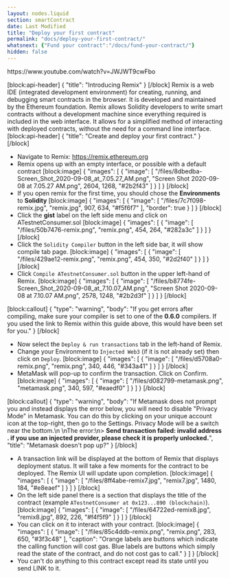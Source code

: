 ```yaml
---
layout: nodes.liquid
section: smartContract
date: Last Modified
title: "Deploy your first contract"
permalink: "docs/deploy-your-first-contract/"
whatsnext: {"Fund your contract":"/docs/fund-your-contract/"}
hidden: false
---
```


<p>
  https://www.youtube.com/watch?v=JWJWT9cwFbo
</p>

[block:api-header]
{
  "title": "Introducing Remix"
}
[/block]
Remix is a web IDE (integrated development environment) for creating, running, and debugging smart contracts in the browser. It is developed and maintained by the Ethereum foundation. Remix allows Solidity developers to write smart contracts without a development machine since everything required is included in the web interface. It allows for a simplified method of interacting with deployed contracts, without the need for a command line interface.
[block:api-header]
{
  "title": "Create and deploy your first contract."
}
[/block]
* Navigate to Remix: <a href="https://remix.ethereum.org/#version=soljson-v0.6.0+commit.26b70077.js&optimize=false&gist=9b71e0718d0ad3f2f9a6b2e4018cac82&evmVersion=null" target="_blank" rel="noreferrer, noopener">https://remix.ethereum.org</a>
* Remix opens up with an empty interface, or possible with a default contract
[block:image]
{
  "images": [
    {
      "image": [
        "/files/8dbedba-Screen_Shot_2020-09-08_at_7.05.27_AM.png",
        "Screen Shot 2020-09-08 at 7.05.27 AM.png",
        2604,
        1268,
        "#2b2f43"
      ]
    }
  ]
}
[/block]
* If you open remix for the first time, you should chose the **Environments** to **Solidity**
[block:image]
{
  "images": [
    {
      "image": [
        "/files/7c7f098-remix.jpg",
        "remix.jpg",
        907,
        634,
        "#f5f6f7"
      ],
      "border": true
    }
  ]
}
[/block]
* Click the **gist** label on the left side menu and click on ATestnetConsumer.sol
[block:image]
{
  "images": [
    {
      "image": [
        "/files/50b7476-remix.png",
        "remix.png",
        454,
        264,
        "#282a3c"
      ]
    }
  ]
}
[/block]
* Click the `Solidity Compiler` button in the left side bar, it will show compile tab page.
[block:image]
{
  "images": [
    {
      "image": [
        "/files/429ae12-remix.png",
        "remix.png",
        454,
        350,
        "#2d2f40"
      ]
    }
  ]
}
[/block]
* Click `Compile ATestnetConsumer.sol` button in the upper left-hand of Remix.
[block:image]
{
  "images": [
    {
      "image": [
        "/files/b8774fe-Screen_Shot_2020-09-08_at_7.10.07_AM.png",
        "Screen Shot 2020-09-08 at 7.10.07 AM.png",
        2578,
        1248,
        "#2b2d3f"
      ]
    }
  ]
}
[/block]

[block:callout]
{
  "type": "warning",
  "body": "If you get errors after compiling, make sure your compiler is set to one of the **0.6.0** compilers. If you used the link to Remix within this guide above, this would have been set for you."
}
[/block]
* Now select the `Deploy & run transactions` tab in the left-hand of Remix.
* Change your Environment to `Injected Web3` (if it is not already set) then click on `Deploy`.
[block:image]
{
  "images": [
    {
      "image": [
        "/files/d5708a0-remix.png",
        "remix.png",
        340,
        446,
        "#343a41"
      ]
    }
  ]
}
[/block]
* MetaMask will pop-up to confirm the transaction. Click on Confirm.
[block:image]
{
  "images": [
    {
      "image": [
        "/files/d082799-metamask.png",
        "metamask.png",
        340,
        597,
        "#eaedf0"
      ]
    }
  ]
}
[/block]

[block:callout]
{
  "type": "warning",
  "body": "If Metamask does not prompt you and instead displays the error below, you will need to disable \"Privacy Mode\" in Metamask. You can do this by clicking on your unique account icon at the top-right, then go to the Settings. Privacy Mode will be a switch near the bottom.\n&nbsp;\nThe error:\n> **Send transaction failed: invalid address . if you use an injected provider, please check it is properly unlocked.**",
  "title": "Metamask doesn't pop up?"
}
[/block]
* A transaction link will be displayed at the bottom of Remix that displays deployment status. 
It will take a few moments for the contract to be deployed. The Remix UI will update upon completion.
[block:image]
{
  "images": [
    {
      "image": [
        "/files/8ff4abe-remix7.jpg",
        "remix7.jpg",
        1480,
        184,
        "#e8eaef"
      ]
    }
  ]
}
[/block]
* On the left side panel there is a section that displays the title of the contract (example `ATestnetConsumer at 0x123...890 (blockchain)`). 
[block:image]
{
  "images": [
    {
      "image": [
        "/files/64722ed-remix8.jpg",
        "remix8.jpg",
        892,
        226,
        "#f4f5f9"
      ]
    }
  ]
}
[/block]
* You can click on it to interact with your contract.
[block:image]
{
  "images": [
    {
      "image": [
        "/files/85c4ddb-remix.png",
        "remix.png",
        283,
        650,
        "#3f3c48"
      ],
      "caption": "Orange labels are buttons which indicate the calling function will cost gas. Blue labels are buttons which simply read the state of the contract, and do not cost gas to call."
    }
  ]
}
[/block]
* You can't do anything to this contract except read its state until you send LINK to it.